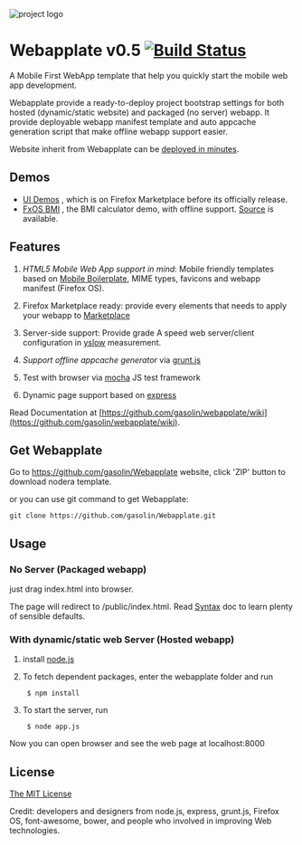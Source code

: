 ![project logo](https://raw.github.com/gasolin/webapplate/master/public/style/icons/icon128.png)

# Webapplate v0.5 [![Build Status](https://travis-ci.org/gasolin/webapplate.png)](https://travis-ci.org/gasolin/webapplate)

A Mobile First WebApp template that help you quickly start the mobile web app development. 

Webapplate provide a ready-to-deploy project bootstrap settings for both hosted (dynamic/static website) and packaged (no server) webapp.
It provide deployable webapp manifest template and auto appcache generation script that make offline webapp support easier.

Website inherit from Webapplate can be [deployed in minutes](https://github.com/gasolin/webapplate/wiki/Deployment).


## Demos

* [UI Demos](https://marketplace.firefox.com/app/ui-demos/) , which is on Firefox Marketplace before its officially release.
* [FxOS BMI](http://gasolin.github.io/fxosbmi/public/index.html) , the BMI calculator demo, with offline support. [Source](https://github.com/gasolin/fxosbmi) is available.

## Features

1. *HTML5 Mobile Web App support in mind*: Mobile friendly templates based on [Mobile Boilerplate](https://github.com/h5bp/mobile-boilerplate), MIME types, favicons and webapp manifest (Firefox OS).

2. Firefox Marketplace ready: provide every elements that needs to apply your webapp to [Marketplace](http://marketplace.firefox.com/)

3. Server-side support: Provide grade A speed web server/client configuration in [yslow](http://developer.yahoo.com/yslow/) measurement.

4. *Support offline appcache generator* via [grunt.js](https://github.com/gunta/grunt-manifest)

5. Test with browser via [mocha](http://visionmedia.github.io/mocha/) JS test framework

6. Dynamic page support based on [express](http://www.expressjs.com)

Read Documentation at [https://github.com/gasolin/webapplate/wiki](https://github.com/gasolin/webapplate/wiki).

## Get Webapplate

Go to https://github.com/gasolin/Webapplate website, click 'ZIP' button to download nodera template.

or you can use git command to get Webapplate:

    git clone https://github.com/gasolin/Webapplate.git


## Usage

### No Server (Packaged webapp)

just drag index.html into browser. 

The page will redirect to /public/index.html. Read [Syntax](https://github.com/gasolin/webapplate/wiki/Syntax) doc to learn plenty of sensible defaults.

### With dynamic/static web Server (Hosted webapp)

1. install [node.js](http://www.nodejs.org)

2. To fetch dependent packages, enter the webapplate folder and run

        $ npm install

3. To start the server, run

        $ node app.js

Now you can open browser and see the web page at localhost:8000 



## License

[The MIT License](http://opensource.org/licenses/MIT)

Credit: developers and designers from node.js, express, grunt.js, Firefox OS, font-awesome, bower, and people who involved in improving Web technologies.

